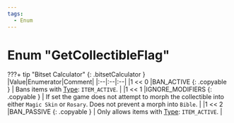 ```yaml
---
tags:
  - Enum
---
```

# Enum "GetCollectibleFlag"
???+ tip "Bitset Calculator"
    [](#){: .bitsetCalculator }
|Value|Enumerator|Comment|
|:--|:--|:--|
|1 << 0 |BAN_ACTIVE {: .copyable } | Bans items with [Type](https://wofsauge.github.io/IsaacDocs/rep/ItemConfig_Item.html?h=itemconfig#type): `ITEM_ACTIVE`. |
|1 << 1 |IGNORE_MODIFIERS {: .copyable } | If set the game does not attempt to morph the collectible into either `Magic Skin` or `Rosary`. Does not prevent a morph into `Bible`. |
|1 << 2 |BAN_PASSIVE {: .copyable } | Only allows items with [Type](https://wofsauge.github.io/IsaacDocs/rep/ItemConfig_Item.html?h=itemconfig#type): `ITEM_ACTIVE`. |
